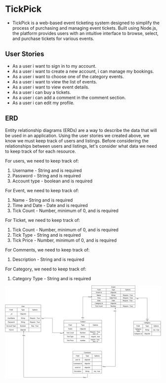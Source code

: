 # TickPick
- TickPick is a web-based event ticketing system designed to simplify the process of purchasing and managing event tickets. Built using Node.js, the platform provides users with an intuitive interface to browse, select, and purchase tickets for various events.


## User Stories

- As a user i want to sign in to my account.
- As a user i want to create a new account, i can manage my bookings.
- As a user i want to choose one of the category events.
- As a user i want to view the list of events.
- As a user i want to view event details.
- As a user i can buy a tickets.
- As a user i can add a comment in the comment section.
- As a user i can edit my profile.

## ERD 

Entity relationship diagrams (ERDs) are a way to describe the data that will be used in an application. Using the user stories we created above, we know we must keep track of users and listings. Before considering the relationships between users and listings, let's consider what data we need to keep track of for each resource.

For users, we need to keep track of:

1. Username - String and is required
2. Password - String and is required
3. Account type - boolean and is required

For Event, we need to keep track of:

1. Name - String and is required 
2. Time and Date - Date and is required
3. Tick Count - Number, minimum of 0, and is required

For Ticket, we need to keep track of:

1. Tick Count - Number, minimum of 0, and is required
2. Tick Type - String and is required
3. Tick Price - Number, minimum of 0, and is required

For Comments, we need to keep track of:

1. Description - String and is required 

For Category, we need to keep track of:

1. Category Type - String and is required

![ERD page](./TickPick.png)


